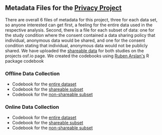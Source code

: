 
## Metadata Files for the [Privacy Project](https://osf.io/zyux4/)

There are overall 6 files of metadata for this project, three for each data set, so anyone interested can get first, a feeling for the entire data used in the respective analysis. Second, there is a file for each subset of data: one for the study condition where the consent contained a data sharing policy that individual, anonymous data would be shared, and one for the consent condition stating that individual, anonymous data would not be publicly shared. We have uploaded the [shareable data](https://osf.io/zyux4/) for both studies on the projects osf.io page. We created the codebooks using [Ruben Arslan's](https://rubenarslan.github.io/codebook/index.html) R package codebook

### Offline Data Collection

- Codebook for the [entire dataset](https://juliafrischling.github.io/JuliaEberlen.github.io/codebook_offline_all.html)
- Codebook for the [shareable subset](https://juliafrischling.github.io/JuliaEberlen.github.io/codebook_offline_shared.html)
- Codebook for the [non-shareable subset](https://juliafrischling.github.io/JuliaEberlen.github.io/codebook_offline_non_shared.html)

### Online Data Collection

- Codebook for the [entire dataset](https://juliafrischling.github.io/JuliaEberlen.github.io/codebook_online_all.html)
- Codebook for the [shareable subset](https://juliafrischling.github.io/JuliaEberlen.github.io/codebook_online_not_shared.html)
- Codebook for the [non-shareable subset](https://juliafrischling.github.io/JuliaEberlen.github.io/codebook_online_shared.html)







